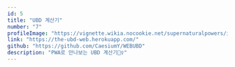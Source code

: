 ```yaml
---
id: 5
title: "UBD 계산기"
number: "7"
profileImage: "https://vignette.wikia.nocookie.net/supernaturalpowers/images/3/32/UBD_%ED%99%94%ED%8F%90.jpg/revision/latest?cb=20190428104335&path-prefix=ko"
link: "https://the-ubd-web.herokuapp.com/"
github: "https://github.com/CaesiumY/WEBUBD"
description: "PWA로 만나보는 UBD 계산기🚴‍♀️"
---
```

